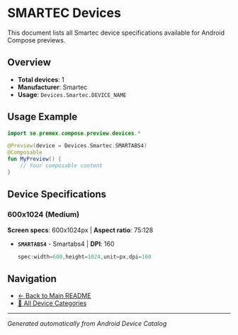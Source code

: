 # SMARTEC Devices

This document lists all Smartec device specifications available for Android Compose previews.

## Overview

- **Total devices**: 1
- **Manufacturer**: Smartec
- **Usage**: `Devices.Smartec.DEVICE_NAME`

## Usage Example

```kotlin
import se.premex.compose.preview.devices.*

@Preview(device = Devices.Smartec.SMARTABS4)
@Composable
fun MyPreview() {
    // Your composable content
}
```

## Device Specifications

### 600x1024 (Medium)

**Screen specs**: 600x1024px | **Aspect ratio**: 75:128

- **`SMARTABS4`** - Smartabs4 | **DPI**: 160
  ```kotlin
  spec:width=600,height=1024,unit=px,dpi=160
  ```

## Navigation

- [← Back to Main README](../../README.md)
- [📱 All Device Categories](../README.md)

---
*Generated automatically from Android Device Catalog*
